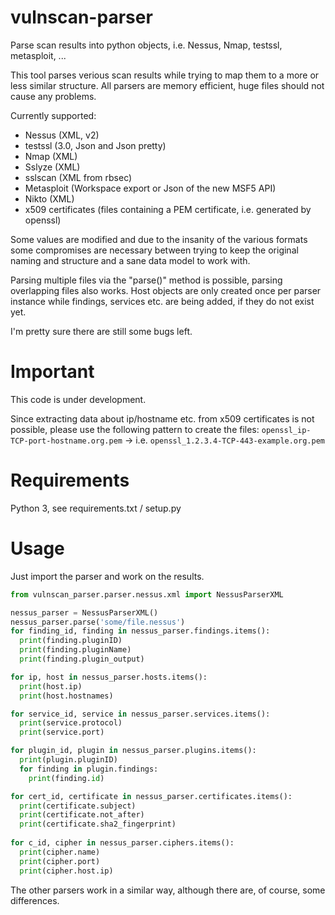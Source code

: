 # vulnscan-parser
Parse scan results into python objects, i.e. Nessus, Nmap, testssl, metasploit, ...

This tool parses verious scan results while trying to map them to a more or less similar structure. All parsers are memory efficient, huge files should not cause any problems.

Currently supported:
* Nessus (XML, v2)
* testssl (3.0, Json and Json pretty)
* Nmap (XML)
* Sslyze (XML)
* sslscan (XML from rbsec)
* Metasploit (Workspace export or Json of the new MSF5 API)
* Nikto (XML)
* x509 certificates (files containing a PEM certificate, i.e. generated by openssl)

Some values are modified and due to the insanity of the various formats some compromises are necessary between trying to keep the original naming and structure and a sane data model to work with.

Parsing multiple files via the "parse()" method is possible, parsing overlapping files also works. Host objects are only created once per parser instance while findings, services etc. are being added, if they do not exist yet.

I'm pretty sure there are still some bugs left.

# Important
This code is under development.

Since extracting data about ip/hostname etc. from x509 certificates is not possible, please use the following pattern to create the files: ```openssl_ip-TCP-port-hostname.org.pem``` -> i.e. ```openssl_1.2.3.4-TCP-443-example.org.pem```

# Requirements
Python 3, see requirements.txt / setup.py

# Usage
Just import the parser and work on the results.
```python
from vulnscan_parser.parser.nessus.xml import NessusParserXML

nessus_parser = NessusParserXML()
nessus_parser.parse('some/file.nessus')
for finding_id, finding in nessus_parser.findings.items():
  print(finding.pluginID)
  print(finding.pluginName)
  print(finding.plugin_output)

for ip, host in nessus_parser.hosts.items():
  print(host.ip)
  print(host.hostnames)

for service_id, service in nessus_parser.services.items():
  print(service.protocol)
  print(service.port)

for plugin_id, plugin in nessus_parser.plugins.items():
  print(plugin.pluginID)
  for finding in plugin.findings:
    print(finding.id)

for cert_id, certificate in nessus_parser.certificates.items():
  print(certificate.subject)
  print(certificate.not_after)
  print(certificate.sha2_fingerprint)
  
for c_id, cipher in nessus_parser.ciphers.items():
  print(cipher.name)
  print(cipher.port)
  print(cipher.host.ip)
```
The other parsers work in a similar way, although there are, of course, some differences.
